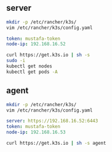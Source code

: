 ## server
``` bash
mkdir -p /etc/rancher/k3s/
vim /etc/rancher/k3s/config.yaml
```
``` yaml
token: mustafa-token
node-ip: 192.168.16.52
```
``` bash
curl https://get.k3s.io | sh -s
sudo -i
kubectl get nodes 
kubectl get pods -A
```
## agent
``` bash
mkdir -p /etc/rancher/k3s/
vim /etc/rancher/k3s/config.yaml
```
``` yaml
server: https://192.168.16.52:6443
token: mustafa-token
node-ip: 192.168.16.53
```
``` bash
curl https://get.k3s.io | sh -s agent
```
